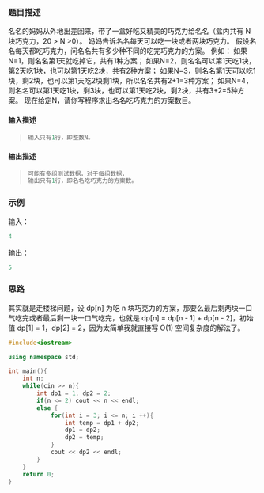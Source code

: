 ### 题目描述

名名的妈妈从外地出差回来，带了一盒好吃又精美的巧克力给名名（盒内共有 N 块巧克力，20 > N >0）。 妈妈告诉名名每天可以吃一块或者两块巧克力。 假设名名每天都吃巧克力，问名名共有多少种不同的吃完巧克力的方案。 例如： 如果N=1，则名名第1天就吃掉它，共有1种方案； 如果N=2，则名名可以第1天吃1块，第2天吃1块，也可以第1天吃2块，共有2种方案； 如果N=3，则名名第1天可以吃1块，剩2块，也可以第1天吃2块剩1块，所以名名共有2+1=3种方案； 如果N=4，则名名可以第1天吃1块，剩3块，也可以第1天吃2块，剩2块，共有3+2=5种方案。 现在给定N，请你写程序求出名名吃巧克力的方案数目。

#### 输入描述

> ```c++
> 输入只有1行，即整数N。
> ```

#### 输出描述

> ```c++
> 可能有多组测试数据，对于每组数据，
> 输出只有1行，即名名吃巧克力的方案数。
> ```

### 示例

输入：

```c++
4
```

输出：

```c++
5
```

### 思路

其实就是走楼梯问题，设 dp[n] 为吃 n 块巧克力的方案，那要么最后剩两块一口气吃完或者最后剩一块一口气吃完，也就是 dp[n] = dp[n - 1] + dp[n - 2]，初始值 dp[1] = 1，dp[2] = 2，因为太简单我就直接写 O(1) 空间复杂度的解法了。

```c++
#include<iostream>

using namespace std;

int main(){
    int n;
    while(cin >> n){
        int dp1 = 1, dp2 = 2;
        if(n <= 2) cout << n << endl;
        else {
            for(int i = 3; i <= n; i ++){
                int temp = dp1 + dp2;
                dp1 = dp2;
                dp2 = temp;
            }
            cout << dp2 << endl;
        }
    }
    return 0;
}
```

